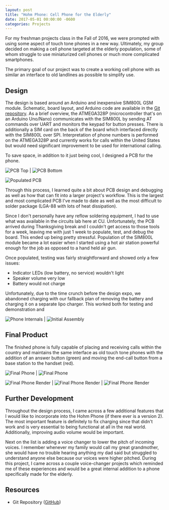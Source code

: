 ```yaml
---
layout: post
title: "Hohm Phone: Cell Phone for the Elderly"
date: 2017-05-01 00:00:00 -0600
categories: Projects
---
```


<!-- ## Intro -->

For my freshman projects class in the Fall of 2016, we were prompted with using some aspect of touch tone phones in a new way. Ultimately, my group decided on making a cell phone targeted at the elderly population, some of whom struggle to use miniaturized cell phones or much more complicated smartphones.

The primary goal of our project was to create a working cell phone with as similar an interface to old landlines as possible to simplify use.

<!--more-->

## Design

The design is based around an Arduino and inexpensive SIM800L GSM module. Schematic, board layout, and Arduino code are available in the [Git repository][github-repo]. As a brief overview, the ATMEGA328P (microcontroller that's on an Arduino Uno/Nano) communicates with the SIM800L by sending AT commands over UART and monitors the keypad for button presses. There is additionally a SIM card on the back of the board which interfaced directly with the SIM800L over SPI. Interpretation of phone numbers is performed on the ATMEGA328P and currently works for calls within the United States but would need significant improvement to be used for international calling.

To save space, in addition to it just being cool, I designed a PCB for the phone. 

![PCB Top][pcb-top] | ![PCB Bottom][pcb-bottom]

![Populated PCB][populated-pcb]

Through this process, I learned quite a bit about PCB design and debugging as well as how that can fit into a larger project's workflow. This is the largest and most complicated PCB I've made to date as well as the most difficult to solder package (LGA-88 with lots of heat dissipation).

Since I don't personally have any reflow soldering equipment, I had to use what was available in the circuits lab here at CU. Unfortunately, the PCB arrived during Thanksgiving break and I couldn't get access to those tools for a week, leaving me with just 1 week to populate, test, and debug the board. This ended up being pretty stressful. Population of the SIM800L module became a lot easier when I started using a hot air station powerful enough for the job as opposed to a hand held air gun.

Once populated, testing was fairly straightforward and showed only a few issues:

* Indicator LEDs (low battery, no service) wouldn't light
* Speaker volume very low
* Battery would not charge

Unfortunately, due to the time crunch before the design expo, we abandoned charging with our fallback plan of removing the battery and charging it on a separate lipo charger. This worked both for testing and demonstration and 

![Phone Internals][internals] | ![Initial Assembly][front-taped]

## Final Product

The finished phone is fully capable of placing and receiving calls within the country and maintains the same interface as old touch tone phones with the addition of an answer button (green) and moving the end-call button from a base station to the handset (red).

![Final Phone][final-phone] | ![Final Phone][final-phone-separate]

![Final Phone Render][final-render] | ![Final Phone Render][final-render-docked] | ![Final Phone Render][final-render-bottom]


## Further Development

Throughout the design process, I came across a few additional features that I would like to incorporate into the Hohm Phone (if there ever is a version 2). The most important feature is definitely to fix charging since that didn't work and is very essential to being functional at all in the real world. Additionally, improving audio volume would be important.

Next on the list is adding a voice changer to lower the pitch of incoming voices. I remember whenever my family would call my great grandmother, she would have no trouble hearing anything my dad said but struggled to understand anyone else because our voices were higher pitched. During this project, I came across a couple voice-changer projects which reminded me of these experiences and would be a great internal addition to a phone specifically made for the elderly.

## Resources

* Git Repository ([GitHub][github-repo])

[pcb-top]:{{site.baseurl}}/assets/hohm-phone/IMG_board_top.png
[pcb-bottom]:{{site.baseurl}}/assets/hohm-phone/IMG_board_bottom.png
[populated-pcb]: {{site.baseurl}}/assets/hohm-phone/IMG_populated_pcb_cropped.jpg
[front-taped]: {{site.baseurl}}/assets/hohm-phone/IMG_front.jpg
[internals]: {{site.baseurl}}/assets/hohm-phone/IMG_guts_assembled_small.jpg
[charging]: {{site.baseurl}}/assets/hohm-phone/IMG_charging.jpg

[final-phone]: {{site.baseurl}}/assets/hohm-phone/IMG_final.jpg
[final-phone-separate]: {{site.baseurl}}/assets/hohm-phone/IMG_final_separate.jpg

[final-render]: {{site.baseurl}}/assets/hohm-phone/IMG_render_final_top.png
[final-render-docked]: {{site.baseurl}}/assets/hohm-phone/IMG_render_final_docked.png
[final-render-bottom]: {{site.baseurl}}/assets/hohm-phone/IMG_render_final_bottom.png

[github-repo]: https://github.com/brendanhaines/Hohm-Phone
